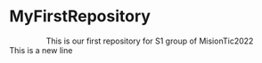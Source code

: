 
# MyFirstRepository

<div align="center">
This is our first repository for S1 group of MisionTic2022
</div>
This is a new line

